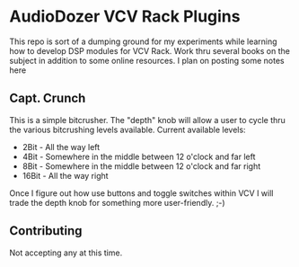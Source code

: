 
# AudioDozer VCV Rack Plugins

This repo is sort of a dumping ground for my experiments while learning how to develop DSP modules for VCV Rack.
Work thru several books on the subject in addition to some online resources.  I plan on posting some notes here

## Capt. Crunch

This is a simple bitcrusher.  The "depth" knob will allow a user to cycle thru the various bitcrushing levels available.  Current available levels:

* 2Bit - All the way left
* 4Bit - Somewhere in the middle between 12 o'clock and far left
* 8Bit - Somewhere in the middle between 12 o'clock and far right
* 16Bit - All the way right

Once I figure out how use buttons and toggle switches within VCV I will trade the depth knob for something more user-friendly.  ;-) 

## Contributing
Not accepting any at this time.
